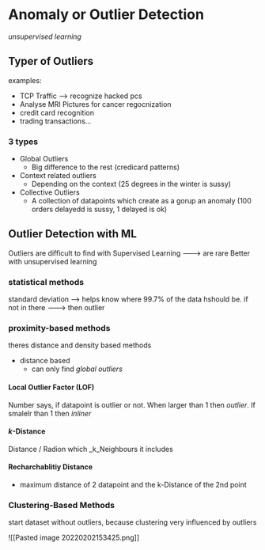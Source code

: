 # Anomaly or Outlier Detection
_unsupervised learning_

## Typer of Outliers
examples:
- TCP Traffic --> recognize hacked pcs
- Analyse MRI Pictures for cancer regocnization
- credit card recognition
- trading transactions...


### 3 types
- Global Outliers
	- Big difference to the rest (credicard patterns)
- Context related outliers
	- Depending on the context (25 degrees in the winter is sussy)
- Collective Outliers
	- A collection of datapoints which create as a gorup an anomaly (100 orders delayedd is sussy, 1 delayed is ok)


## Outlier Detection with ML
Outliers are difficult to find with Supervised Learning ---> are rare
Better with unsupervised learning


### statistical methods
standard deviation -->  helps know where 99.7% of the data hshould be.
if not in there ---> then outlier

### proximity-based methods
theres distance and density based methods
- distance based
	- can only find _global outliers_

#### Local Outlier Factor (LOF)
Number says, if datapoint is outlier or not. When larger than 1 then _outlier_.
If smalelr than 1 then _inliner_

#### _k_-Distance
Distance / Radion which _k_Neighbours it includes

#### Recharchablitiy Distance
- maximum distance of 2 datapoint and the k-Distance of the 2nd point


### Clustering-Based Methods
start dataset without outliers, because clustering very influenced by outliers

![[Pasted image 20220202153425.png]]

